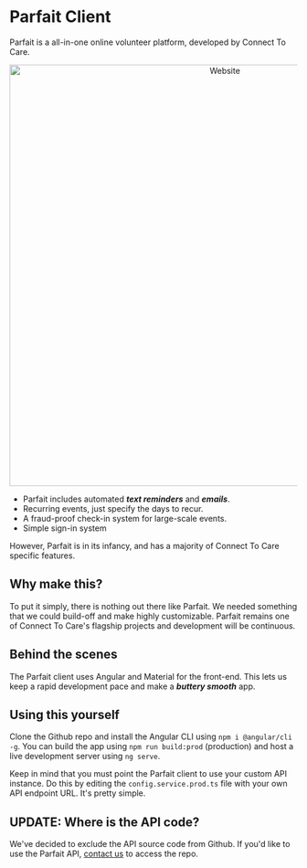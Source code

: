 # Parfait Client

Parfait is a all-in-one online volunteer platform, developed by Connect To Care.

<p align="center">
  <img src="https://i.imgur.com/oYQv2wY.png" alt="Website" width="738">
</p>

* Parfait includes automated ***text reminders*** and ***emails***.
* Recurring events, just specify the days to recur.
* A fraud-proof check-in system for large-scale events.
* Simple sign-in system

However, Parfait is in its infancy, and has a majority of Connect To Care specific features. 

## Why make this?

To put it simply, there is nothing out there like Parfait. We needed something that we could build-off and make highly customizable. 
Parfait remains one of Connect To Care's flagship projects and development will be continuous.

## Behind the scenes

The Parfait client uses Angular and Material for the front-end. This lets us keep a rapid development pace and make a ***buttery smooth*** app. 

## Using this yourself

Clone the Github repo and install the Angular CLI using `npm i @angular/cli -g`. You can build the app using `npm run build:prod` (production) and host a live development server using `ng serve`.

Keep in mind that you must point the Parfait client to use your custom API instance. Do this by editing the `config.service.prod.ts` file with your own API endpoint URL. It's pretty simple.

## UPDATE: Where is the API code?

We've decided to exclude the API source code from Github. If you'd like to use the Parfait API, <a href="mailto:contact@connect-tocare.org">contact us</a> to access the repo.

